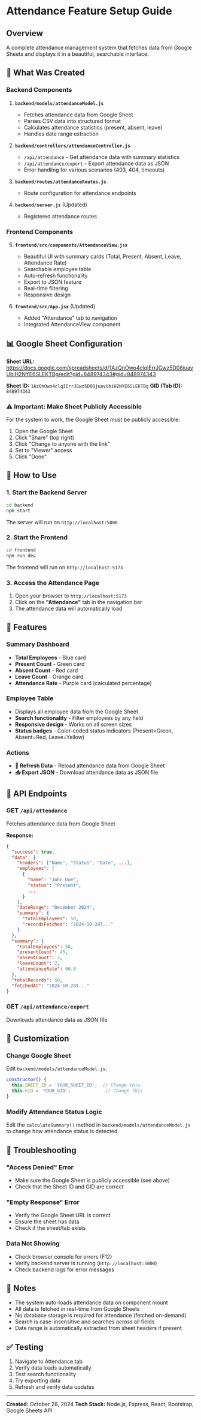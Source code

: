 # Attendance Feature Setup Guide

## Overview
A complete attendance management system that fetches data from Google Sheets and displays it in a beautiful, searchable interface.

## 🎯 What Was Created

### Backend Components

1. **`backend/models/attendanceModel.js`**
   - Fetches attendance data from Google Sheet
   - Parses CSV data into structured format
   - Calculates attendance statistics (present, absent, leave)
   - Handles date range extraction

2. **`backend/controllers/attendanceController.js`**
   - `/api/attendance` - Get attendance data with summary statistics
   - `/api/attendance/export` - Export attendance data as JSON
   - Error handling for various scenarios (403, 404, timeouts)

3. **`backend/routes/attendanceRoutes.js`**
   - Route configuration for attendance endpoints

4. **`backend/server.js`** (Updated)
   - Registered attendance routes

### Frontend Components

5. **`frontend/src/components/AttendanceView.jsx`**
   - Beautiful UI with summary cards (Total, Present, Absent, Leave, Attendance Rate)
   - Searchable employee table
   - Auto-refresh functionality
   - Export to JSON feature
   - Real-time filtering
   - Responsive design

6. **`frontend/src/App.jsx`** (Updated)
   - Added "Attendance" tab to navigation
   - Integrated AttendanceView component

## 📊 Google Sheet Configuration

**Sheet URL:** https://docs.google.com/spreadsheets/d/1AzQnOwo4clqIErrJGwz5D08juavUbiH2NYE6SLEKTBg/edit?gid=848974343#gid=848974343

**Sheet ID:** `1AzQnOwo4clqIErrJGwz5D08juavUbiH2NYE6SLEKTBg`
**GID (Tab ID):** `848974343`

### ⚠️ Important: Make Sheet Publicly Accessible

For the system to work, the Google Sheet must be publicly accessible:

1. Open the Google Sheet
2. Click "Share" (top right)
3. Click "Change to anyone with the link"
4. Set to "Viewer" access
5. Click "Done"

## 🚀 How to Use

### 1. Start the Backend Server

```bash
cd backend
npm start
```

The server will run on `http://localhost:5000`

### 2. Start the Frontend

```bash
cd frontend
npm run dev
```

The frontend will run on `http://localhost:5173`

### 3. Access the Attendance Page

1. Open your browser to `http://localhost:5173`
2. Click on the **"Attendance"** tab in the navigation bar
3. The attendance data will automatically load

## 🎨 Features

### Summary Dashboard
- **Total Employees** - Blue card
- **Present Count** - Green card
- **Absent Count** - Red card
- **Leave Count** - Orange card
- **Attendance Rate** - Purple card (calculated percentage)

### Employee Table
- Displays all employee data from the Google Sheet
- **Search functionality** - Filter employees by any field
- **Responsive design** - Works on all screen sizes
- **Status badges** - Color-coded status indicators (Present=Green, Absent=Red, Leave=Yellow)

### Actions
- **🔄 Refresh Data** - Reload attendance data from Google Sheet
- **📥 Export JSON** - Download attendance data as JSON file

## 📡 API Endpoints

### GET `/api/attendance`
Fetches attendance data from Google Sheet

**Response:**
```json
{
  "success": true,
  "data": {
    "headers": ["Name", "Status", "Date", ...],
    "employees": [
      {
        "name": "John Doe",
        "status": "Present",
        ...
      }
    ],
    "dateRange": "December 2024",
    "summary": {
      "totalEmployees": 50,
      "recordsFetched": "2024-10-28T..."
    }
  },
  "summary": {
    "totalEmployees": 50,
    "presentCount": 45,
    "absentCount": 3,
    "leaveCount": 2,
    "attendanceRate": 90.0
  },
  "totalRecords": 50,
  "fetchedAt": "2024-10-28T..."
}
```

### GET `/api/attendance/export`
Downloads attendance data as JSON file

## 🔧 Customization

### Change Google Sheet

Edit `backend/models/attendanceModel.js`:

```javascript
constructor() {
  this.SHEET_ID = 'YOUR_SHEET_ID';  // Change this
  this.GID = 'YOUR_GID';             // Change this
}
```

### Modify Attendance Status Logic

Edit the `calculateSummary()` method in `backend/models/attendanceModel.js` to change how attendance status is detected.

## 🐛 Troubleshooting

### "Access Denied" Error
- Make sure the Google Sheet is publicly accessible (see above)
- Check that the Sheet ID and GID are correct

### "Empty Response" Error
- Verify the Google Sheet URL is correct
- Ensure the sheet has data
- Check if the sheet/tab exists

### Data Not Showing
- Check browser console for errors (F12)
- Verify backend server is running (`http://localhost:5000`)
- Check backend logs for error messages

## 📝 Notes

- The system auto-loads attendance data on component mount
- All data is fetched in real-time from Google Sheets
- No database storage is required for attendance (fetched on-demand)
- Search is case-insensitive and searches across all fields
- Date range is automatically extracted from sheet headers if present

## ✅ Testing

1. Navigate to Attendance tab
2. Verify data loads automatically
3. Test search functionality
4. Try exporting data
5. Refresh and verify data updates

---

**Created:** October 28, 2024
**Tech Stack:** Node.js, Express, React, Bootstrap, Google Sheets API

